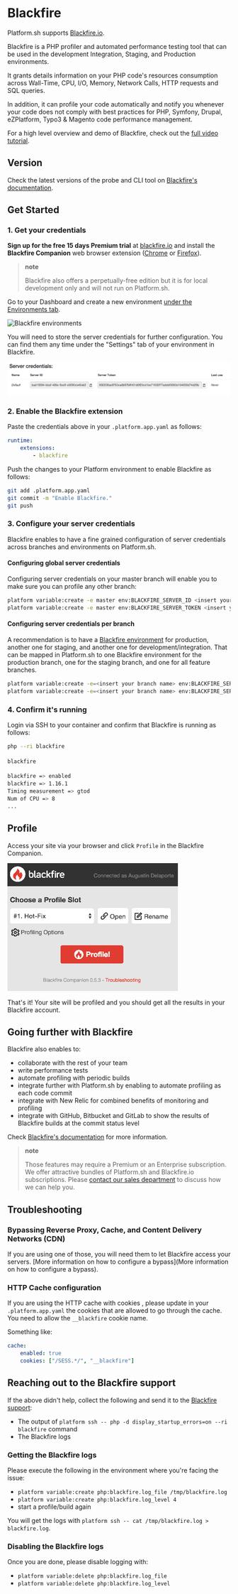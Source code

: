# Blackfire

Platform.sh supports [Blackfire.io](https://blackfire.io/).

Blackfire is a PHP profiler and automated performance testing tool that can be used in the development Integration, Staging, and Production environments.

It grants details information on your PHP code's resources consumption across Wall-Time, CPU, I/O, Memory, Network Calls, HTTP requests and SQL queries.

In addition, it can profile your code automatically and notify you whenever your code does not comply with best practices for PHP, Symfony, Drupal, eZPlatform, Typo3 & Magento code performance management. 

For a high level overview and demo of Blackfire, check out the [full video tutorial](https://www.youtube.com/watch?v=-5icUW9pUH8).

## Version

Check the latest versions of the probe and CLI tool on [Blackfire's documentation](https://blackfire.io/docs/up-and-running/upgrade#latest-versions).

## Get Started

### 1. Get your credentials

**Sign up for the free 15 days Premium trial** at [blackfire.io](https://blackfire.io/pricing) and install the **Blackfire Companion** web browser extension ([Chrome](https://chrome.google.com/webstore/detail/blackfire-companion/miefikpgahefdbcgoiicnmpbeeomffld) or [Firefox](https://addons.mozilla.org/firefox/addon/blackfire/)).

> **note**
>
> Blackfire also offers a perpetually-free edition but it is for local development only and will not run on Platform.sh.

Go to your Dashboard and create a new environment [under the Environments tab](https://blackfire.io/my/environments).

![Blackfire environments](/images/blackfire-environments.png)

You will need to store the server credentials for further configuration. You can find them any time under the "Settings" tab of your environment in Blackfire.

![Blackfire credentials](/images/blackfire-credentials.png)

### 2. Enable the Blackfire extension

Paste the credentials above in your `.platform.app.yaml` as follows:

```yaml
runtime:
    extensions:
        - blackfire
```

Push the changes to your Platform environment to enable Blackfire as follows:

```bash
git add .platform.app.yaml
git commit -m "Enable Blackfire."
git push
```

### 3. Configure your server credentials

Blackfire enables to have a fine grained configuration of server credentials across branches and environments on Platform.sh.

#### Configuring global server credentials

Configuring server credentials on your master branch will enable you to make sure you can profile any other branch:

```bash
platform variable:create -e master env:BLACKFIRE_SERVER_ID <insert your Server ID>
platform variable:create -e master env:BLACKFIRE_SERVER_TOKEN <insert your Server Token>
```

#### Configuring server credentials per branch

A recommendation is to have a [Blackfire environment](https://blackfire.io/docs/reference-guide/environments#documentation) for production, another one for staging, and another one for development/integration. That can be mapped in Platform.sh to one Blackfire environment for the production branch, one for the staging branch, and one for all feature branches.

```bash
platform variable:create -e=<insert your branch name> env:BLACKFIRE_SERVER_ID <insert your Server ID>
platform variable:create -e=<insert your branch name> env:BLACKFIRE_SERVER_TOKEN <insert your Server Token>
```

### 4. Confirm it's running

Login via SSH to your container and confirm that Blackfire is running as follows:

```bash
php --ri blackfire

blackfire

blackfire => enabled
blackfire => 1.16.1
Timing measurement => gtod
Num of CPU => 8
...
```

## Profile

Access your site via your browser and click `Profile` in the Blackfire Companion.

![Blackfire Companion](/images/blackfire-companion.png)

That's it! Your site will be profiled and you should get all the results in your Blackfire account.

## Going further with Blackfire

Blackfire also enables to:

* collaborate with the rest of your team
* write performance tests
* automate profiling with periodic builds
* integrate further with Platform.sh by enabling to automate profiling as each code commit
* integrate with New Relic for combined benefits of monitoring and profiling
* integrate with GitHub, Bitbucket and GitLab to show the results of Blackfire builds at the commit status level

Check [Blackfire's documentation](https://blackfire.io/docs/introduction) for more information.

> **note**
>
> Those features may require a Premium or an Enterprise subscription.
> We offer attractive bundles of Platform.sh and Blackfire.io subscriptions.
> Please [contact our sales department](https://platform.sh/contact/) to discuss how we can help you.

## Troubleshooting

### Bypassing Reverse Proxy, Cache, and Content Delivery Networks (CDN)

If you are using one of those, you will need them to let Blackfire access your servers.
[More information on how to configure a bypass](More information on how to configure a bypass).

### HTTP Cache configuration

If you are using the HTTP cache with cookies , please update in your `.platform.app.yaml` the cookies that are allowed to go through the cache. You need to allow the `__blackfire` cookie name.

Something like:

```yaml
cache:
    enabled: true
    cookies: ["/SESS.*/", "__blackfire"]
```

## Reaching out to the Blackfire support

If the above didn't help, collect the following and send it to the [Blackfire support](https://support.blackfire.io):

* The output of `platform ssh -- php -d display_startup_errors=on --ri blackfire` command
* The Blackfire logs

### Getting the Blackfire logs

Please execute the following in the environment where you're facing the issue:

* `platform variable:create php:blackfire.log_file /tmp/blackfire.log` 
* `platform variable:create php:blackfire.log_level 4` 
* start a profile/build again

You will get the logs with `platform ssh -- cat /tmp/blackfire.log > blackfire.log`.

### Disabling the Blackfire logs

Once you are done, please disable logging with:

* `platform variable:delete php:blackfire.log_file` 
* `platform variable:delete php:blackfire.log_level`
  